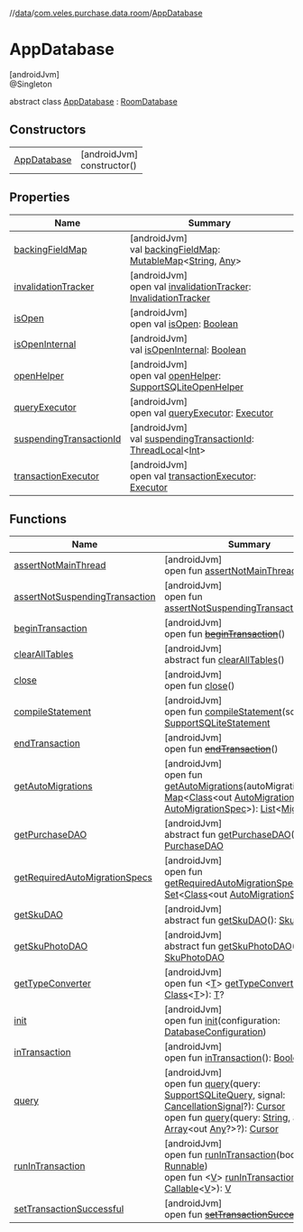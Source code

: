 //[data](../../../index.md)/[com.veles.purchase.data.room](../index.md)/[AppDatabase](index.md)

# AppDatabase

[androidJvm]\
@Singleton

abstract class [AppDatabase](index.md) : [RoomDatabase](https://developer.android.com/reference/kotlin/androidx/room/RoomDatabase.html)

## Constructors

| | |
|---|---|
| [AppDatabase](-app-database.md) | [androidJvm]<br>constructor() |

## Properties

| Name | Summary |
|---|---|
| [backingFieldMap](index.md#155738858%2FProperties%2F-70787932) | [androidJvm]<br>val [backingFieldMap](index.md#155738858%2FProperties%2F-70787932): [MutableMap](https://kotlinlang.org/api/latest/jvm/stdlib/kotlin.collections/-mutable-map/index.html)&lt;[String](https://kotlinlang.org/api/latest/jvm/stdlib/kotlin/-string/index.html), [Any](https://kotlinlang.org/api/latest/jvm/stdlib/kotlin/-any/index.html)&gt; |
| [invalidationTracker](index.md#-990093491%2FProperties%2F-70787932) | [androidJvm]<br>open val [invalidationTracker](index.md#-990093491%2FProperties%2F-70787932): [InvalidationTracker](https://developer.android.com/reference/kotlin/androidx/room/InvalidationTracker.html) |
| [isOpen](index.md#-277138657%2FProperties%2F-70787932) | [androidJvm]<br>open val [isOpen](index.md#-277138657%2FProperties%2F-70787932): [Boolean](https://kotlinlang.org/api/latest/jvm/stdlib/kotlin/-boolean/index.html) |
| [isOpenInternal](index.md#475302114%2FProperties%2F-70787932) | [androidJvm]<br>val [isOpenInternal](index.md#475302114%2FProperties%2F-70787932): [Boolean](https://kotlinlang.org/api/latest/jvm/stdlib/kotlin/-boolean/index.html) |
| [openHelper](index.md#-1864821605%2FProperties%2F-70787932) | [androidJvm]<br>open val [openHelper](index.md#-1864821605%2FProperties%2F-70787932): [SupportSQLiteOpenHelper](https://developer.android.com/reference/kotlin/androidx/sqlite/db/SupportSQLiteOpenHelper.html) |
| [queryExecutor](index.md#-177284564%2FProperties%2F-70787932) | [androidJvm]<br>open val [queryExecutor](index.md#-177284564%2FProperties%2F-70787932): [Executor](https://developer.android.com/reference/kotlin/java/util/concurrent/Executor.html) |
| [suspendingTransactionId](index.md#1027959380%2FProperties%2F-70787932) | [androidJvm]<br>val [suspendingTransactionId](index.md#1027959380%2FProperties%2F-70787932): [ThreadLocal](https://developer.android.com/reference/kotlin/java/lang/ThreadLocal.html)&lt;[Int](https://kotlinlang.org/api/latest/jvm/stdlib/kotlin/-int/index.html)&gt; |
| [transactionExecutor](index.md#722320214%2FProperties%2F-70787932) | [androidJvm]<br>open val [transactionExecutor](index.md#722320214%2FProperties%2F-70787932): [Executor](https://developer.android.com/reference/kotlin/java/util/concurrent/Executor.html) |

## Functions

| Name | Summary |
|---|---|
| [assertNotMainThread](index.md#-917214377%2FFunctions%2F-70787932) | [androidJvm]<br>open fun [assertNotMainThread](index.md#-917214377%2FFunctions%2F-70787932)() |
| [assertNotSuspendingTransaction](index.md#1166251624%2FFunctions%2F-70787932) | [androidJvm]<br>open fun [assertNotSuspendingTransaction](index.md#1166251624%2FFunctions%2F-70787932)() |
| [beginTransaction](index.md#1020009182%2FFunctions%2F-70787932) | [androidJvm]<br>open fun [~~beginTransaction~~](index.md#1020009182%2FFunctions%2F-70787932)() |
| [clearAllTables](index.md#404244410%2FFunctions%2F-70787932) | [androidJvm]<br>abstract fun [clearAllTables](index.md#404244410%2FFunctions%2F-70787932)() |
| [close](index.md#1674273423%2FFunctions%2F-70787932) | [androidJvm]<br>open fun [close](index.md#1674273423%2FFunctions%2F-70787932)() |
| [compileStatement](index.md#162913197%2FFunctions%2F-70787932) | [androidJvm]<br>open fun [compileStatement](index.md#162913197%2FFunctions%2F-70787932)(sql: [String](https://kotlinlang.org/api/latest/jvm/stdlib/kotlin/-string/index.html)): [SupportSQLiteStatement](https://developer.android.com/reference/kotlin/androidx/sqlite/db/SupportSQLiteStatement.html) |
| [endTransaction](index.md#622722960%2FFunctions%2F-70787932) | [androidJvm]<br>open fun [~~endTransaction~~](index.md#622722960%2FFunctions%2F-70787932)() |
| [getAutoMigrations](index.md#178130989%2FFunctions%2F-70787932) | [androidJvm]<br>open fun [getAutoMigrations](index.md#178130989%2FFunctions%2F-70787932)(autoMigrationSpecs: [Map](https://kotlinlang.org/api/latest/jvm/stdlib/kotlin.collections/-map/index.html)&lt;[Class](https://developer.android.com/reference/kotlin/java/lang/Class.html)&lt;out [AutoMigrationSpec](https://developer.android.com/reference/kotlin/androidx/room/migration/AutoMigrationSpec.html)&gt;, [AutoMigrationSpec](https://developer.android.com/reference/kotlin/androidx/room/migration/AutoMigrationSpec.html)&gt;): [List](https://kotlinlang.org/api/latest/jvm/stdlib/kotlin.collections/-list/index.html)&lt;[Migration](https://developer.android.com/reference/kotlin/androidx/room/migration/Migration.html)&gt; |
| [getPurchaseDAO](get-purchase-d-a-o.md) | [androidJvm]<br>abstract fun [getPurchaseDAO](get-purchase-d-a-o.md)(): [PurchaseDAO](../../com.veles.purchase.data.room.dao/-purchase-d-a-o/index.md) |
| [getRequiredAutoMigrationSpecs](index.md#1623281881%2FFunctions%2F-70787932) | [androidJvm]<br>open fun [getRequiredAutoMigrationSpecs](index.md#1623281881%2FFunctions%2F-70787932)(): [Set](https://kotlinlang.org/api/latest/jvm/stdlib/kotlin.collections/-set/index.html)&lt;[Class](https://developer.android.com/reference/kotlin/java/lang/Class.html)&lt;out [AutoMigrationSpec](https://developer.android.com/reference/kotlin/androidx/room/migration/AutoMigrationSpec.html)&gt;&gt; |
| [getSkuDAO](get-sku-d-a-o.md) | [androidJvm]<br>abstract fun [getSkuDAO](get-sku-d-a-o.md)(): [SkuDAO](../../com.veles.purchase.data.room.dao/-sku-d-a-o/index.md) |
| [getSkuPhotoDAO](get-sku-photo-d-a-o.md) | [androidJvm]<br>abstract fun [getSkuPhotoDAO](get-sku-photo-d-a-o.md)(): [SkuPhotoDAO](../../com.veles.purchase.data.room.dao/-sku-photo-d-a-o/index.md) |
| [getTypeConverter](index.md#-194849133%2FFunctions%2F-70787932) | [androidJvm]<br>open fun &lt;[T](index.md#-194849133%2FFunctions%2F-70787932)&gt; [getTypeConverter](index.md#-194849133%2FFunctions%2F-70787932)(klass: [Class](https://developer.android.com/reference/kotlin/java/lang/Class.html)&lt;[T](index.md#-194849133%2FFunctions%2F-70787932)&gt;): [T](index.md#-194849133%2FFunctions%2F-70787932)? |
| [init](index.md#1039887154%2FFunctions%2F-70787932) | [androidJvm]<br>open fun [init](index.md#1039887154%2FFunctions%2F-70787932)(configuration: [DatabaseConfiguration](https://developer.android.com/reference/kotlin/androidx/room/DatabaseConfiguration.html)) |
| [inTransaction](index.md#-1889647314%2FFunctions%2F-70787932) | [androidJvm]<br>open fun [inTransaction](index.md#-1889647314%2FFunctions%2F-70787932)(): [Boolean](https://kotlinlang.org/api/latest/jvm/stdlib/kotlin/-boolean/index.html) |
| [query](index.md#604106995%2FFunctions%2F-70787932) | [androidJvm]<br>open fun [query](index.md#604106995%2FFunctions%2F-70787932)(query: [SupportSQLiteQuery](https://developer.android.com/reference/kotlin/androidx/sqlite/db/SupportSQLiteQuery.html), signal: [CancellationSignal](https://developer.android.com/reference/kotlin/android/os/CancellationSignal.html)?): [Cursor](https://developer.android.com/reference/kotlin/android/database/Cursor.html)<br>open fun [query](index.md#-1376474873%2FFunctions%2F-70787932)(query: [String](https://kotlinlang.org/api/latest/jvm/stdlib/kotlin/-string/index.html), args: [Array](https://kotlinlang.org/api/latest/jvm/stdlib/kotlin/-array/index.html)&lt;out [Any](https://kotlinlang.org/api/latest/jvm/stdlib/kotlin/-any/index.html)?&gt;?): [Cursor](https://developer.android.com/reference/kotlin/android/database/Cursor.html) |
| [runInTransaction](index.md#1063989044%2FFunctions%2F-70787932) | [androidJvm]<br>open fun [runInTransaction](index.md#1063989044%2FFunctions%2F-70787932)(body: [Runnable](https://developer.android.com/reference/kotlin/java/lang/Runnable.html))<br>open fun &lt;[V](index.md#-1842697888%2FFunctions%2F-70787932)&gt; [runInTransaction](index.md#-1842697888%2FFunctions%2F-70787932)(body: [Callable](https://developer.android.com/reference/kotlin/java/util/concurrent/Callable.html)&lt;[V](index.md#-1842697888%2FFunctions%2F-70787932)&gt;): [V](index.md#-1842697888%2FFunctions%2F-70787932) |
| [setTransactionSuccessful](index.md#954356125%2FFunctions%2F-70787932) | [androidJvm]<br>open fun [~~setTransactionSuccessful~~](index.md#954356125%2FFunctions%2F-70787932)() |
